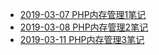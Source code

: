  - [2019-03-07 PHP内存管理1笔记](https://segmentfault.com/a/1190000018909215)
 - [2019-03-08 PHP内存管理2笔记](https://segmentfault.com/a/1190000018914652)
 - [2019-03-11 PHP内存管理3笔记](https://segmentfault.com/a/1190000018927762)